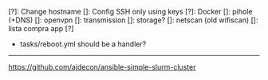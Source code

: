 [?]: Change hostname
[]: Config SSH only using keys
[?]: Docker
  []: pihole (+DNS)
  []: openvpn
  []: transmission
    []: storage?
  []: netscan (old wifiscan)
  []: lista compra app [?]

- tasks/reboot.yml should be a handler?

---
https://github.com/ajdecon/ansible-simple-slurm-cluster
